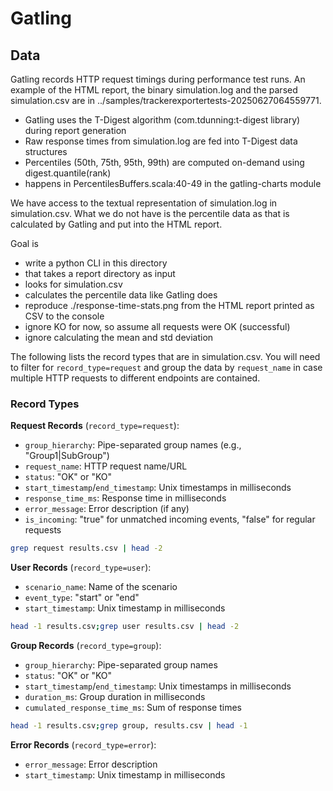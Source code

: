 # Gatling

## Data

Gatling records HTTP request timings during performance test runs. An example of the HTML report,
the binary simulation.log and the parsed simulation.csv are in
../samples/trackerexportertests-20250627064559771.

- Gatling uses the T-Digest algorithm (com.tdunning:t-digest library) during report generation
- Raw response times from simulation.log are fed into T-Digest data structures
- Percentiles (50th, 75th, 95th, 99th) are computed on-demand using digest.quantile(rank)
- happens in PercentilesBuffers.scala:40-49 in the gatling-charts module

We have access to the textual representation of simulation.log in simulation.csv. What we do not
have is the percentile data as that is calculated by Gatling and put into the HTML report.

Goal is
* write a python CLI in this directory
* that takes a report directory as input
* looks for simulation.csv
* calculates the percentile data like Gatling does
* reproduce ./response-time-stats.png from the HTML report printed as CSV to the console
* ignore KO for now, so assume all requests were OK (successful)
* ignore calculating the mean and std deviation

The following lists the record types that are in simulation.csv. You will need to filter for
`record_type=request` and group the data by `request_name` in case multiple HTTP requests to
different endpoints are contained.

### Record Types

**Request Records** (`record_type=request`):
- `group_hierarchy`: Pipe-separated group names (e.g., "Group1|SubGroup")
- `request_name`: HTTP request name/URL
- `status`: "OK" or "KO"
- `start_timestamp`/`end_timestamp`: Unix timestamps in milliseconds
- `response_time_ms`: Response time in milliseconds
- `error_message`: Error description (if any)
- `is_incoming`: "true" for unmatched incoming events, "false" for regular requests

```sh
grep request results.csv | head -2
```

**User Records** (`record_type=user`):
- `scenario_name`: Name of the scenario
- `event_type`: "start" or "end"
- `start_timestamp`: Unix timestamp in milliseconds

```sh
head -1 results.csv;grep user results.csv | head -2
```

**Group Records** (`record_type=group`):
- `group_hierarchy`: Pipe-separated group names
- `status`: "OK" or "KO"
- `start_timestamp`/`end_timestamp`: Unix timestamps in milliseconds
- `duration_ms`: Group duration in milliseconds
- `cumulated_response_time_ms`: Sum of response times

```sh
head -1 results.csv;grep group, results.csv | head -1
```

**Error Records** (`record_type=error`):
- `error_message`: Error description
- `start_timestamp`: Unix timestamp in milliseconds

